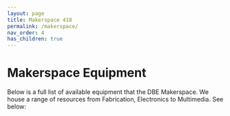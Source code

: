 ```yaml
---
layout: page
title: Makerspace 418
permalink: /makerspace/
nav_order: 4
has_children: true
---
```


# Makerspace Equipment

Below is a full list of available equipment that the DBE Makerspace. We house a range of resources from Fabrication, Electronics to Multimedia. See below:

